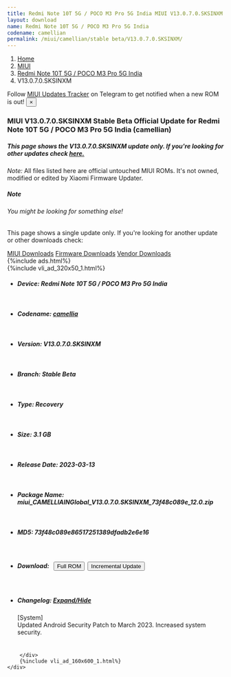 ```yaml
---
title: Redmi Note 10T 5G / POCO M3 Pro 5G India MIUI V13.0.7.0.SKSINXM Update
layout: download
name: Redmi Note 10T 5G / POCO M3 Pro 5G India
codename: camellian
permalink: /miui/camellian/stable beta/V13.0.7.0.SKSINXM/
---
```

<nav aria-label="breadcrumb">
    <ol class="breadcrumb">
        <li class="breadcrumb-item"><a href="/">Home</a></li>
        <li class="breadcrumb-item"><a href="/miui/">MIUI</a></li>
        <li class="breadcrumb-item"><a href="/miui/camellian/">Redmi Note 10T 5G / POCO M3 Pro 5G India</a></li>
        <li class="breadcrumb-item active" aria-current="page">V13.0.7.0.SKSINXM</li>
    </ol>
</nav>
<div class="alert alert-primary alert-dismissible fade show" role="alert">
    Follow <a href="https://t.me/MIUIUpdatesTracker" class="alert-link">MIUI Updates Tracker</a> on Telegram to get
    notified when a new ROM is out!
    <button type="button" class="close" data-dismiss="alert" aria-label="Close">
        <span aria-hidden="true">&times;</span>
    </button>
</div>
<div class="col-12 mx-auto">
    <h3 class="title bg-light p-2 rounded">MIUI V13.0.7.0.SKSINXM Stable Beta Official Update for Redmi Note 10T 5G / POCO M3 Pro 5G India (camellian)</h3>
    <h5>This page shows the V13.0.7.0.SKSINXM update only. If you're looking for other updates check
        <a href="/miui/camellian/">here.</a></h5>
    <p><i>Note: </i>All files listed here are official untouched MIUI ROMs.
        It's not owned, modified or edited by Xiaomi Firmware Updater.</p>
    <div class="card">
        <div class="card-body">
            <h5 class="card-title">Note</h5>
            <h6 class="card-subtitle mb-2 text-muted">You might be looking for something else!</h6>
            <p class="card-text">This page shows a single update only.
                If you're looking for another update or other downloads check:</p>
            <a href="/miui/" class="card-link">MIUI Downloads</a>
            <a href="/firmware/" class="card-link">Firmware Downloads</a>
            <a href="/vendor/" class="card-link">Vendor Downloads</a>
        </div>
    </div>
    {%include ads.html%}
    <div class="row justify-content-center">
        <div class="col-10" id="downloads">
                    <div class="card card-body">
            {%include vli_ad_320x50_1.html%}
            <ul class="list-unstyled">
                <li style="padding-bottom: 10px;">
                    <h5><b>Device: </b>Redmi Note 10T 5G / POCO M3 Pro 5G India</h5>
                </li>
                <li style="padding-bottom: 10px;">
                    <h5><b>Codename: </b> <a href="/miui/camellia/" target="_blank">camellia</a> </h5>
                </li>
                <li style="padding-bottom: 10px;">
                    <h5><b>Version: </b>V13.0.7.0.SKSINXM</h5>
                </li>
                <li style="padding-bottom: 10px;">
                    <h5><b>Branch: </b>Stable Beta</h5>
                </li>
                <li style="padding-bottom: 10px;">
                    <h5><b>Type: </b>Recovery</h5>
                </li>
                <li style="padding-bottom: 10px;">
                    <h5><b>Size: </b>3.1 GB</h5>
                </li>
                <li style="padding-bottom: 10px;">
                    <h5><b>Release Date: </b>2023-03-13</h5>
                </li>
                <li style="padding-bottom: 10px;">
                    <h5><b>Package Name: </b><span id="filename" class="text-dark">miui_CAMELLIAINGlobal_V13.0.7.0.SKSINXM_73f48c089e_12.0.zip</span></h5>
                </li>
                <li style="padding-bottom: 10px;">
                    <h5><b>MD5: </b><span id="md5" class="text-muted">73f48c089e86517251389dfadb2e6e16</span></h5>
                </li>
                <li style="padding-bottom: 10px;">
                    <h5><b>Download: </b><button type="button" id="download" class="btn btn-primary" style="margin: 7px;"
                            onclick="window.open('https://bigota.d.miui.com/V13.0.7.0.SKSINXM/miui_CAMELLIAINGlobal_V13.0.7.0.SKSINXM_73f48c089e_12.0.zip', '_blank');"><i class="fa fa-download"></i> Full ROM</button><button type="button" id="incremental_download" class="btn btn-warning" onclick="window.open('https://bigota.d.miui.com/V13.0.7.0.SKSINXM/miui-blockota-camellia_in_global-V13.0.6.0.SKSINXM-V13.0.7.0.SKSINXM-b3ff86cf98-12.0.zip', '_blank');"><i class="fa fa-download"></i> Incremental Update</button></h5>
                </li>
                <li style="padding-bottom: 10px;">
                    <h5><b>Changelog: </b><a href="#camellia_1_changelog" data-toggle="collapse" role="button"
                            aria-expanded="false" aria-controls="camellia_1_changelog"> <i class="fa fa-arrow-down"
                                aria-hidden="true"></i> Expand/Hide</a></h5>
                    <div class="collapse" id="camellia_1_changelog">
                        <p id="changelog_text">[System]<br>Updated Android Security Patch to March 2023. Increased system security.</p>
                    </div>
                </li>
            </ul>
        </div>

        </div>
        {%include vli_ad_160x600_1.html%}
    </div>
</div>
